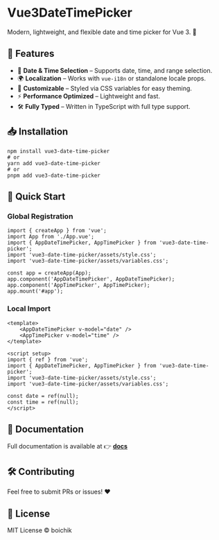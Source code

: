 # Vue3DateTimePicker

Modern, lightweight, and flexible date and time picker for Vue 3. 🚀

## 📌 Features

- 📆 **Date & Time Selection** – Supports date, time, and range selection.
- 🌍 **Localization** – Works with `vue-i18n` or standalone locale props.
- 🎨 **Customizable** – Styled via CSS variables for easy theming.
- ⚡ **Performance Optimized** – Lightweight and fast.
- 🛠️ **Fully Typed** – Written in TypeScript with full type support.

## 📥 Installation

    npm install vue3-date-time-picker
    # or
    yarn add vue3-date-time-picker
    # or
    pnpm add vue3-date-time-picker

## 🚀 Quick Start

### **Global Registration**

    import { createApp } from 'vue';
    import App from './App.vue';
    import { AppDateTimePicker, AppTimePicker } from 'vue3-date-time-picker';
    import 'vue3-date-time-picker/assets/style.css';
    import 'vue3-date-time-picker/assets/variables.css';

    const app = createApp(App);
    app.component('AppDateTimePicker', AppDateTimePicker);
    app.component('AppTimePicker', AppTimePicker);
    app.mount('#app');

### **Local Import**

    <template>
        <AppDateTimePicker v-model="date" />
        <AppTimePicker v-model="time" />
    </template>

    <script setup>
    import { ref } from 'vue';
    import { AppDateTimePicker, AppTimePicker } from 'vue3-date-time-picker';
    import 'vue3-date-time-picker/assets/style.css';
    import 'vue3-date-time-picker/assets/variables.css';

    const date = ref(null);
    const time = ref(null);
    </script>

## 📖 Documentation

Full documentation is available at 👉 **[docs](https://boichik.github.io/vue3-date-time-picker)**

## 🛠️ Contributing

Feel free to submit PRs or issues! ❤️

## 📜 License

MIT License © boichik
